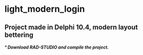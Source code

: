 # light_modern_login

<div> <h2> Project made in Delphi 10.4, modern layout bettering </h2> </div>
<div> <h5> ° Download RAD-STUDIO and compile the project. </h5> </div>